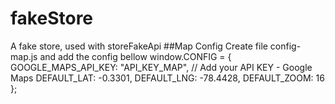 # fakeStore
A fake store, used with storeFakeApi
##Map Config
Create file config-map.js and add the config bellow
window.CONFIG = {
    GOOGLE_MAPS_API_KEY: "API_KEY_MAP",  // Add your API KEY - Google Maps
    DEFAULT_LAT: -0.3301,
    DEFAULT_LNG: -78.4428,
    DEFAULT_ZOOM: 16
};

